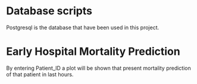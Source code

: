 # Database scripts

Postgresql is the database that have been used in this project.

# Early Hospital Mortality Prediction

By entering Patient_ID a plot will be shown that present mortality prediction of that patient in last hours. 

